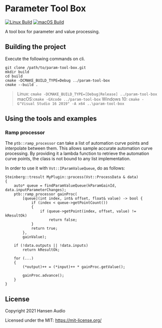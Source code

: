 # Parameter Tool Box
[![Linux Build](https://github.com/hansen-audio/param-tool-box/actions/workflows/cmake_linux.yml/badge.svg)](https://github.com/hansen-audio/param-tool-box/actions/workflows/cmake_linux.yml) [![macOS Build](https://github.com/hansen-audio/param-tool-box/actions/workflows/cmake_macos.yml/badge.svg)](https://github.com/hansen-audio/param-tool-box/actions/workflows/cmake_macos.yml)

A tool box for parameter and value processing.

## Building the project

Execute the following commands on cli.

```
git clone /path/to/param-tool-box.git
mkdir build
cd build
cmake -DCMAKE_BUILD_TYPE=Debug ../param-tool-box
cmake --build .
```

> Linux: ```cmake -DCMAKE_BUILD_TYPE=[Debug|Release] ../param-tool-box```
> macOS:```cmake -GXcode ../param-tool-box```
> Windows 10: ```cmake -G"Visual Studio 16 2019" -A x64 ..\param-tool-box```

## Using the tools and examples

### Ramp processor

The ```ptb::ramp_processor``` can take a list of automation curve points and interpolate between them. This allows sample accurate automation curve processing. By providing it a lambda function to retrieve the automation curve points, the class is not bound to any list implementation.

In order to use it with ```Vst::IParamValueQueue```, do as follows:

```
Steinberg::tresult MyPlugin::process(Vst::ProcessData & data)
{
    auto* queue = findParamValueQueue(kParamGainId, data.inputParameterChanges);
    ptb::ramp_processor gainProc(
        [queue](int index, int& offset, float& value) -> bool {
            if (index < queue->getPointCount())
            {
                if (queue->getPoint(index, offset, value) != kResultOk)
                    return false;
            }
            return true;
        },
        gainValue);

    if (!data.outputs || !data.inputs)
        return kResultOk;

    for (...)
    {
        (*output)++ = (*input)++ * gainProc.getValue();

        gainProc.advance();
    }
}
```

## License

Copyright 2021 Hansen Audio

Licensed under the MIT: https://mit-license.org/
